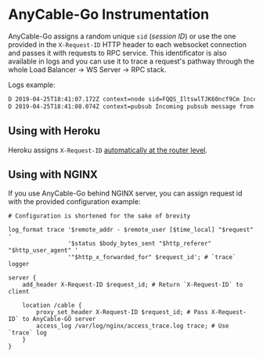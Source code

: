 # AnyCable-Go Instrumentation

AnyCable-Go assigns a random unique `sid` (_session ID_) or use the one provided in the `X-Request-ID` HTTP header
to each websocket connection and passes it with requests to RPC service. This identificator is also
available in logs and you can use it to trace a request's pathway through the whole Load Balancer -> WS Server -> RPC stack.

Logs example:

```sh
D 2019-04-25T18:41:07.172Z context=node sid=FQQS_IltswlTJK60ncf9Cm Incoming message: &{subscribe {"channel":"PresenceChannel"} }
D 2019-04-25T18:41:08.074Z context=pubsub Incoming pubsub message from Redis: {"stream":"presence:Z2lkOi8vbWFuYWdlYmFjL1NjaG9vbC8xMDAwMjI3Mw","data":"{\"type\":\"presence\",\"event\":\"user-presence-changed\",\"user_id\":1,\"status\":\"online\"}"}
```

## Using with Heroku

Heroku assigns `X-Request-ID` [automatically at the router level](https://devcenter.heroku.com/articles/http-request-id).

## Using with NGINX

If you use AnyCable-Go behind NGINX server, you can assign request id with the provided configuration example:

```nginx
# Сonfiguration is shortened for the sake of brevity

log_format trace '$remote_addr - $remote_user [$time_local] "$request" '
                 '$status $body_bytes_sent "$http_referer" "$http_user_agent" '
                 '"$http_x_forwarded_for" $request_id'; # `trace` logger

server {
    add_header X-Request-ID $request_id; # Return `X-Request-ID` to client

    location /cable {
        proxy_set_header X-Request-ID $request_id; # Pass X-Request-ID` to AnyCable-GO server
        access_log /var/log/nginx/access_trace.log trace; # Use `trace` log
    }
}
```
